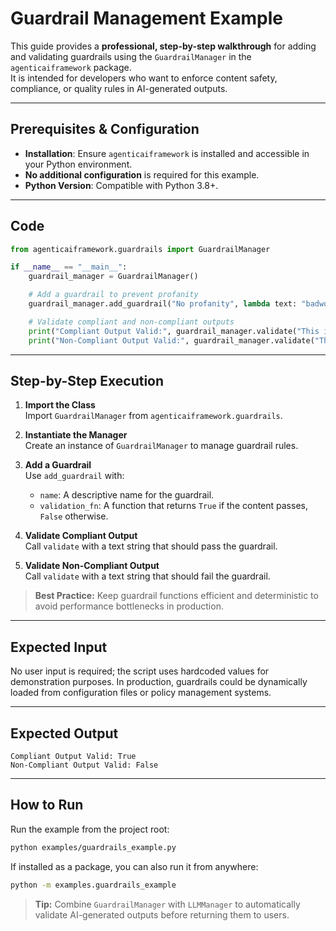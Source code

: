 # Guardrail Management Example

This guide provides a **professional, step-by-step walkthrough** for adding and validating guardrails using the `GuardrailManager` in the `agenticaiframework` package.  
It is intended for developers who want to enforce content safety, compliance, or quality rules in AI-generated outputs.

---

## Prerequisites & Configuration

- **Installation**: Ensure `agenticaiframework` is installed and accessible in your Python environment.
- **No additional configuration** is required for this example.
- **Python Version**: Compatible with Python 3.8+.

---

## Code

```python
from agenticaiframework.guardrails import GuardrailManager

if __name__ == "__main__":
    guardrail_manager = GuardrailManager()

    # Add a guardrail to prevent profanity
    guardrail_manager.add_guardrail("No profanity", lambda text: "badword" not in text)

    # Validate compliant and non-compliant outputs
    print("Compliant Output Valid:", guardrail_manager.validate("This is clean text."))
    print("Non-Compliant Output Valid:", guardrail_manager.validate("This contains badword."))
```

---

## Step-by-Step Execution

1. **Import the Class**  
   Import `GuardrailManager` from `agenticaiframework.guardrails`.

2. **Instantiate the Manager**  
   Create an instance of `GuardrailManager` to manage guardrail rules.

3. **Add a Guardrail**  
   Use `add_guardrail` with:
   - `name`: A descriptive name for the guardrail.
   - `validation_fn`: A function that returns `True` if the content passes, `False` otherwise.

4. **Validate Compliant Output**  
   Call `validate` with a text string that should pass the guardrail.

5. **Validate Non-Compliant Output**  
   Call `validate` with a text string that should fail the guardrail.

> **Best Practice:** Keep guardrail functions efficient and deterministic to avoid performance bottlenecks in production.

---

## Expected Input

No user input is required; the script uses hardcoded values for demonstration purposes. In production, guardrails could be dynamically loaded from configuration files or policy management systems.

---

## Expected Output

```
Compliant Output Valid: True
Non-Compliant Output Valid: False
```

---

## How to Run

Run the example from the project root:

```bash
python examples/guardrails_example.py
```

If installed as a package, you can also run it from anywhere:

```bash
python -m examples.guardrails_example
```

> **Tip:** Combine `GuardrailManager` with `LLMManager` to automatically validate AI-generated outputs before returning them to users.
